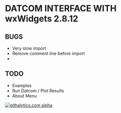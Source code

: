 # DATCOM INTERFACE WITH wxWidgets 2.8.12
	

## BUGS
 * Very slow import
 * Remove comment line before import
 * 


## TODO
 * Examples
 * Run Datcom / Plot Results
 * About Menu
 
[![githalytics.com alpha](https://cruel-carlota.pagodabox.com/942a12e4cf229b53fb8170bb94e048b8 "githalytics.com")](http://githalytics.com/github.com/guneysus/wxdatcom)
